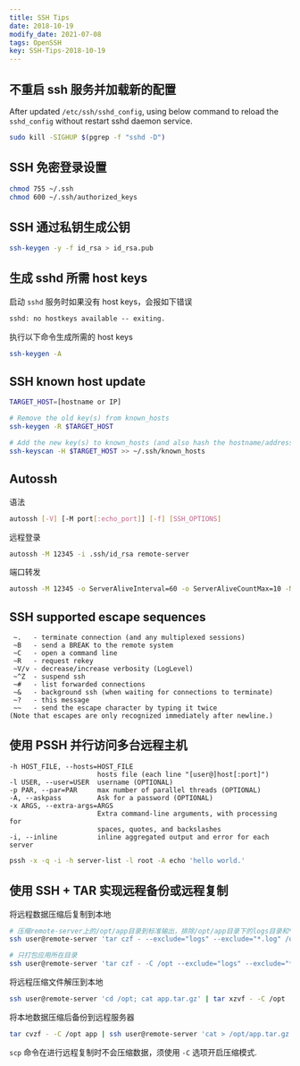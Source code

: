 ```yaml
---
title: SSH Tips
date: 2018-10-19
modify_date: 2021-07-08
tags: OpenSSH
key: SSH-Tips-2018-10-19
---
```


## 不重启 ssh 服务并加载新的配置

After updated `/etc/ssh/sshd_config`, using below command to reload the `sshd_config` without restart sshd daemon service.

```sh
sudo kill -SIGHUP $(pgrep -f "sshd -D")
```

## SSH 免密登录设置

```sh
chmod 755 ~/.ssh
chmod 600 ~/.ssh/authorized_keys
```

## SSH 通过私钥生成公钥

```sh
ssh-keygen -y -f id_rsa > id_rsa.pub
```

## 生成 sshd 所需 host keys

启动 `sshd` 服务时如果没有 host keys，会报如下错误

```txt
sshd: no hostkeys available -- exiting.
```

执行以下命令生成所需的 host keys

```sh
ssh-keygen -A
```

## SSH known host update

```sh
TARGET_HOST=[hostname or IP]

# Remove the old key(s) from known_hosts
ssh-keygen -R $TARGET_HOST

# Add the new key(s) to known_hosts (and also hash the hostname/address)
ssh-keyscan -H $TARGET_HOST >> ~/.ssh/known_hosts
```

<!--more-->

## Autossh

语法

```sh
autossh [-V] [-M port[:echo_port]] [-f] [SSH_OPTIONS]
```

远程登录

```sh
autossh -M 12345 -i .ssh/id_rsa remote-server
```

端口转发

```sh
autossh -M 12345 -o ServerAliveInterval=60 -o ServerAliveCountMax=10 -NT -L 0.0.0.0:8080:remote-server:8080 jump-server
```

## SSH supported escape sequences

```text
 ~.   - terminate connection (and any multiplexed sessions)
 ~B   - send a BREAK to the remote system
 ~C   - open a command line
 ~R   - request rekey
 ~V/v - decrease/increase verbosity (LogLevel)
 ~^Z  - suspend ssh
 ~#   - list forwarded connections
 ~&   - background ssh (when waiting for connections to terminate)
 ~?   - this message
 ~~   - send the escape character by typing it twice
(Note that escapes are only recognized immediately after newline.)
```

## 使用 PSSH 并行访问多台远程主机

```text
-h HOST_FILE, --hosts=HOST_FILE
                      hosts file (each line "[user@]host[:port]")
-l USER, --user=USER  username (OPTIONAL)
-p PAR, --par=PAR     max number of parallel threads (OPTIONAL)
-A, --askpass         Ask for a password (OPTIONAL)
-x ARGS, --extra-args=ARGS
                      Extra command-line arguments, with processing for
                      spaces, quotes, and backslashes
-i, --inline          inline aggregated output and error for each server
```

```sh
pssh -x -q -i -h server-list -l root -A echo 'hello world.'
```

## 使用 SSH + TAR 实现远程备份或远程复制

将远程数据压缩后复制到本地

```sh
# 压缩remote-server上的/opt/app目录到标准输出，排除/opt/app目录下的logs目录和*.log文件
ssh user@remote-server 'tar czf - --exclude="logs" --exclude="*.log" /opt/app' > app.tar.gz

# 只打包应用所在目录
ssh user@remote-server 'tar czf - -C /opt --exclude="logs" --exclude="*.log" app' > app.tar.gz
```

将远程压缩文件解压到本地

```sh
ssh user@remote-server 'cd /opt; cat app.tar.gz' | tar xzvf - -C /opt
```

将本地数据压缩后备份到远程服务器

```sh
tar cvzf - -C /opt app | ssh user@remote-server 'cat > /opt/app.tar.gz'
```

`scp` 命令在进行远程复制时不会压缩数据，须使用 `-C` 选项开启压缩模式.
